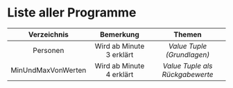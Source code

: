 # Liste aller Programme

|Verzeichnis|Bemerkung|Themen|
|:---:|:---:|:---:|
|Personen|Wird ab Minute 3 erklärt|*Value Tuple (Grundlagen)*|
|MinUndMaxVonWerten|Wird ab Minute 4 erklärt|*Value Tuple als Rückgabewerte*||

